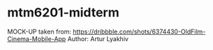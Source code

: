 # mtm6201-midterm
MOCK-UP taken from:
https://dribbble.com/shots/6374430-OldFilm-Cinema-Mobile-App
Author: Artur Lyakhiv